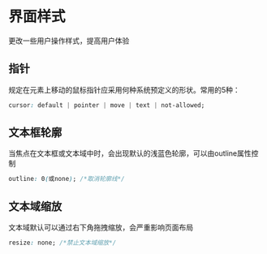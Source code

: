 # 界面样式

更改一些用户操作样式，提高用户体验

## 指针

规定在元素上移动的鼠标指针应采用何种系统预定义的形状。常用的5种：

```css
cursor: default | pointer | move | text | not-allowed;
```

## 文本框轮廓

当焦点在文本框或文本域中时，会出现默认的浅蓝色轮廓，可以由outline属性控制

```css
outline: 0(或none); /*取消轮廓线*/
```

## 文本域缩放

文本域默认可以通过右下角拖拽缩放，会严重影响页面布局

```css
resize: none; /*禁止文本域缩放*/
```


